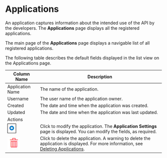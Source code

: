 ﻿---
sidebar_position: 1
---

# Applications

<head>
  <meta name="guidename" content="API Management"/>
  <meta name="context" content="GUID-45635d4f-2791-47ea-842d-5b16b246e6f6"/>
</head>

An application captures information about the intended use of the API by the developers. The **Applications** page displays all the registered applications. 

The main page of the **Applications** page displays a navigable list of all registered applications. 

The following table describes the default fields displayed in the list view on the Applications page. 

|**Column Name** |**Description** |
| -------------- | ---------- |
|Application Name|The name of the application. |
|Username|The user name of the application owner. |
|Created|The date and time when the application was created. |
|Updated|The date and time when the application was last updated. |
|Actions| |
|![](../../Images/add.jpg)|Click to modify the application. The **Application Settings** page is displayed. You can modify the fields, as required. |
|![](../../Images/delete.jpg)|Click to delete the application. A warning to delete the application is displayed. For more information, see [Deleting Applications](Deleting_applications.md). |


